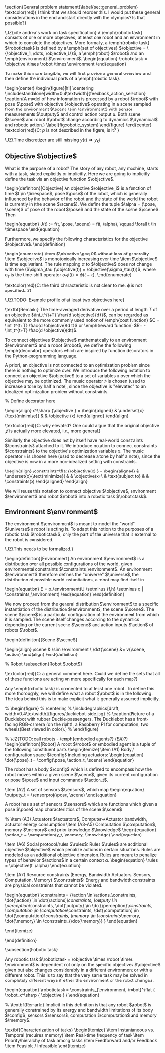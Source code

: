 \section{General problem statement}\label{sec:general_problem}
\textcolor{red}{ I think that we should reorder this. I would put these general considerations in the end and start directly with the olympics? Is that possible?}


\JZ{cite andrea's work on task specification}
A \emph{robotic task} consists of one or more objectives, at least one robot and an environment in which to complete the objectives.
More formally, a \emph{robotic task} $\robotictask$ is defined by a \emph{set of objectives} $\objective = \{\objective_1, \dots, \objective_L\}$, a \emph{robot} $\robot$ and an \emph{environment} $\environment$.
\begin{equation}
\robotictask = \objective \times \robot \times \environment
\end{equation}

To make this more tangible, we will first provide a general overview and then define the individual parts of a \emph{robotic task}.


\begin{center}
\begin{figure}[h!]
\centering
\includestandalone[width=0.4\textwidth]{feedback_action_selection}
\caption{A model of how information is processed by a robot $\robot$ with pose $\pose$ with objective $\objective$ operating in a scene sampled from the environment $\scene \sim \environment$ with sensor measurements $\outputy$ and control action output $u$. Both scene $\scene$ and robot $\robot$ change according to dynamics $\dynamical$ and robotic action.}
\label{fig:robotic_system}
\end{figure}
 \end{center}
 \textcolor{red}{C: $p$ is not described in the figure, is it? }

\JZ{Time discretizer are still missing $y(t) \Rightarrow y_k$}


## Objective $\objective$ 

What is the purpose of a robot? 
The story of any robot, any machine, starts with a task, stated explicitly or implicitly. 
Here we are going to implicitly define the task via an objective function $\objective$. 


\begin{definition}[Objective]
An objective $\objective_i$ is a function of time $t \in \timespace$, pose $\pose$ of the robot, which is generally influenced by the behavior of the robot and the state of the world the robot is currently in (the scene $\scene$). We define the tuple $\alpha = (\pose, \scene)$ of pose of the robot $\pose$ and the state of the scene $\scene$. Then

\begin{equation}
J(t) := f(t, \pose, \scene) = f(t, \alpha), \qquad \forall t \in \timespace
\end{equation}

Furthermore, we specify the following characteristics for the objective $\objective$. 
\end{definition}

\begin{enumerate}
	\item $\objective \geq 0$ without loss of generality
	\item $\objective$  is monotonically increasing over time
    \item $\objective$ is time equivariant. The rule mapping $\alpha$ to $\objective$ does not change with time ($\sigma_\tau (\objective(t)) = \objective(\sigma_\tau(t))$, where $\sigma_\tau$ is the time-shift operator $\sigma_\tau \phi(t) = \phi(t-\tau)$. 
\end{enumerate}

 \textcolor{red}{C: the third characteristic is not clear to me. $\phi$ is not specified...?}

\JZ{TODO: Example profile of at least two objectives here}


\textbf{Remark:} The time-averaged derivative over a period of length $T$ of an objective $\int_t^{t+T} \frac{d \objective}{d t}$, can be regarded as equivalent to the more commonly used notion of \emph{cost function} $C = \int_t^{t+T} \frac{d \objective}{d t}$ or \emph{reward function} $R= - \int_t^{t+T} \frac{d \objective}{dt}$. 


To connect objectives $\objective$ mathematically to an environment $\environment$ and a robot $\robot$, we define the following \emph{decorator} operators which are inspired by function decorators in the Python-programming language. 


A priori, an objective is not connected to an optimization problem since there is nothing to optimize over. We introduce the following notation to connect an objective $\objective$ to a set of variables $x$ over which the objective may be optimized. The music operator $\sharp$ is chosen (used to increase a tone by half a note), since the objective is "elevated" to an idealized optimization problem without constraints. 

% Define decorator here

\begin{align}
x^\sharp \{\objective \} =
\begin{aligned}
& \underset{x}{\text{minimize}}
& & \objective (x)
\end{aligned}
\end{align}

 \textcolor{red}{C: why elevated? One could argue that the original objective $\mathcal{J}$ is actually more elevated, i.e., more general.}

Similarly the objective does not by itself have real-world constraints $\constraints$ attached to it. We introduce notation to connect constraints $\constraints$ to the objective's optimization variables $x$. The music operator $\flat$ is chosen here (used to decrease a tone by half a note), since the objective is now in a more non-idealized setting with constraints. 

\begin{align}
\constraints^\flat \{\objective(x) \} =
\begin{aligned}
& \underset{x}{\text{minimize}}
& & \objective(x) \\
& \text{subject to}
& & \constraints(x)
\end{aligned}
\end{align}

We will reuse this notation to connect objective $\objective$, environment $\environment$ and robot $\robot$ into a robotic task $\robotictask$. 



## Environment $\environment$

The environment $\environment$ is meant to model the "world" $\universe$ a robot is acting in. To adapt this notion to the purposes of a robotic task $\robotictask$, only the part of the universe that is external to the robot is considered. 

\JZ{This needs to be formalized.}

\begin{definition}[Environment]
An environment $\environment$ is a distribution over all possible configurations of the world, given environmental constraints $\constraints_\environment$. An environment $\environment$ therefore defines the "universe" $\universe$, the distribution of possible world instantiations, a robot may find itself in.

\begin{equation}
E = p_\environment(U \setminus \{f,h\} \setminus q | \constraints_\environment)
\end{equation}
\end{definition}

We now proceed from the general distribution $\environment$ to a specific instantiation of the distribution $\environment$, the scene $\scene$. The scene $\scene$ is a particular configuration of the environment from which it is sampled. The scene itself changes according to the dynamics depending on the current scene $\scene$ and action inputs $\action$ of robots $\robot$. 

\begin{definition}[Scene $\scene$]


\begin{align}
\scene & \sim \environment \\
\dot{\scene} &= v(\scene, \action)
\end{align}
\end{definition}

% Robot
\subsection{Robot $\robot$}

\textcolor{red}{C: a general comment here. Could we define the sets that all of these functions are acting on more specifically for each map?}

Any \emph{robotic task} is connected to at least one robot. To define this more thoroughly, we will define what a robot $\robot$ is in the following. The idea behind this is to make explicit what is generally assumed implicitly. 
 
% \begin{figure}
% \centering
% \includegraphics[draft, width=0.4\textwidth]{figures/duckiebot-side.jpg}
% \caption{Picture of a Duckiebot with rubber Duckie-passengers. The Duckiebot has a front-facing RGB-camera (on the right), a Raspberry PI for computation, two wheels(Best viewed in color).}
% \end{figure}


% \JZ{TODO: call robots - \emph{embodied agents?} ($EA$)?}
\begin{definition}[Robot]
A robot $\robot$ or embodied agent is a tuple of the following constituent parts
\begin{itemize}
\item (A1) Body / configuration space $\config$ including actuators: 
\begin{equation}
\dot{\pose}_t = \config(\pose, \action_t, \scene) 
\end{equation}


The robot has a body $\config$ which is defined to encompass how the robot moves within a given scene $\scene$, given its current configuration or pose $\pose$ and input commands $\action_t$. 

\item (A2) A set of sensors $\sensors$, which map 
\begin{equation}
\outputy_t = \sensorproj(\pose, \scene)
\end{equation}

A robot has a set of sensors $\sensors$ which are functions which given a pose $\pose$ map characteristics of the scene $\scene$ 

% \item (A3) Actuators $\actuators$, Computer$\rightarrow$Actuator bandwidth, actuator energy consumption
\item (A3-A5) Computation $\computation$, memory $\memory$ and prior knowledge $\knowledge$
\begin{equation}
\action_t = \computation(y_t, \memory, \knowledge)
\end{equation}

\item (A6) Social protocol/rules $\rules$:
Rules $\rules$ are additional objective $\objective$ which penalize actions in certain situations. 
Rules are modeled as an additional objective dimension. Rules are meant to penalize types of behavior $\actions$ in a certain context $\alpha$. 
\begin{equation}
\rules = \objective(t, \alpha)
\end{equation}

\item (A7) Resource constraints (Energy, Bandwidth Actuators, Sensors, Computation, Memory) $\constraints$:
Energy and bandwidth constraints are physical constraints that cannot be violated. 



\begin{equation}
\constraints = \{\action \in \actions_\constraints, \dot{\action} \in \dot{\actions}_\constraints, \outputy \in \perception_\constraints, \dot{\outputy} \in \dot{\perception}_\constraints,  \computation \in \computation_\constraints, \dot{\computation} \in \dot{\computation}_\constraints, \memory \in \constraints_\memory, \dot{\memory} \in \constraints_{\dot{\memory}} \}
\end{equation}

\end{itemize}

\end{definition}



\subsection{Robotic task}

Any robotic task $\robotictask = \objective \times \robot \times \environment$ is dependent not only on the specific objectives $\objective$ given but also changes considerably in a different environment or with a different robot. This is to say that the very same task may be solved in completely different ways if either the environment or the robot changes. 

\begin{equation}
\robotictask = \constraints_{\environment, \robot}^\flat \{ \robot_x^\sharp \{ \objective \} \}
\end{equation}


% \textbf{Remark:} Implicit in this definition is that any robot $\robot$ is generally constrained by its energy and bandwidth limitations of its body $\config$, sensors $\sensors$, computation $\computation$ and memory $\memory$.



\textbf{Characterization of tasks}
\begin{itemize}
\item Instantaneous vs. Temporal (requires memory)
\item Real-time frequency of task
\item Priority/hierarchy of task among tasks
\item Feedforward and/or Feedback
\item Feasible / Infeasible
\end{itemize}




